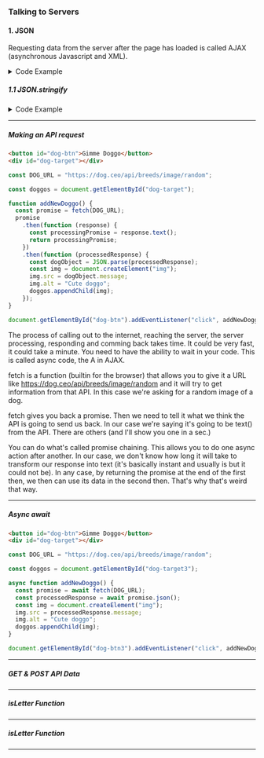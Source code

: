### Talking to Servers

#### 1. JSON

Requesting data from the server after the page has loaded is called AJAX (asynchronous Javascript and XML).

<details>
  <summary>Code Example</summary>

```javascript
// pretend this came from a server instead of me just declaring it here.
const responseFromServer = `{"name": "Luna","age": 10,"breed": "Havanese","location": {"city":"Seattle","state": "WA"}}`;

console.log(responseFromServer); // a string

const responseObject = JSON.parse(responseFromServer);

console.log(responseObject.name); // just the name
console.log(responseObject.location.city); // just the city
console.log(responseObject); // the whole object
```

```
<!-- Result -->
"{\"name\": \"Luna\",\"age\": 10,\"breed\": \"Havanese\",\"location\": {\"city\":\"Seattle\",\"state\": \"WA\"}}"
"Luna"
"Seattle"
Object {
  "age": 10,
  "breed": "Havanese",
  "location": Object {
    "city": "Seattle",
    "state": "WA",
  },
  "name": "Luna",
}
```

</details>

##### 1.1 JSON.stringify

<details>
  <summary>Code Example</summary>

```js
const dog = {
  name: "Luna",
  age: 10,
  breed: "Havanese",
  location: {
    city: "Seattle",
    state: "WA",
  },
};

const objString = JSON.stringify(dog);
console.log(objString);
```

```
<!-- Result -->
"{\"name\":\"Luna\",\"age\":10,\"breed\":\"Havanese\",\"location\":{\"city\":\"Seattle\",\"state\":\"WA\"}}"
```

</details>

---

##### Making an API request

```html
<button id="dog-btn">Gimme Doggo</button>
<div id="dog-target"></div>
```

```js
const DOG_URL = "https://dog.ceo/api/breeds/image/random";

const doggos = document.getElementById("dog-target");

function addNewDoggo() {
  const promise = fetch(DOG_URL);
  promise
    .then(function (response) {
      const processingPromise = response.text();
      return processingPromise;
    })
    .then(function (processedResponse) {
      const dogObject = JSON.parse(processedResponse);
      const img = document.createElement("img");
      img.src = dogObject.message;
      img.alt = "Cute doggo";
      doggos.appendChild(img);
    });
}

document.getElementById("dog-btn").addEventListener("click", addNewDoggo);
```

The process of calling out to the internet, reaching the server, the server processing, responding and comming back takes time.
It could be very fast, it could take a minute. You need to have the ability to wait in your code. This is called async code, the A in AJAX.

fetch is a function (builtin for the browser) that allows you to give it a URL like https://dog.ceo/api/breeds/image/random and it will try to get information from that API. In this case we're asking for a random image of a dog.

fetch gives you back a promise. Then we need to tell it what we think the API is going to send us back. In our case we're saying it's going to be text() from the API. There are others (and I'll show you one in a sec.)

You can do what's called promise chaining. This allows you to do one async action after another. In our case, we don't know how long it will take to transform our response into text (it's basically instant and usually is but it could not be). In any case, by returning the promise at the end of the first then, we then can use its data in the second then. That's why that's weird that way.

---

##### Async await

```html
<button id="dog-btn">Gimme Doggo</button>
<div id="dog-target"></div>
```

```js
const DOG_URL = "https://dog.ceo/api/breeds/image/random";

const doggos = document.getElementById("dog-target3");

async function addNewDoggo() {
  const promise = await fetch(DOG_URL);
  const processedResponse = await promise.json();
  const img = document.createElement("img");
  img.src = processedResponse.message;
  img.alt = "Cute doggo";
  doggos.appendChild(img);
}

document.getElementById("dog-btn3").addEventListener("click", addNewDoggo);
```

---

##### GET & POST API Data

---

##### isLetter Function

---

##### isLetter Function

---
